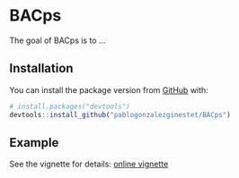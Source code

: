 
<!-- README.md is generated from README.Rmd. Please edit that file -->

# BACps

<!-- badges: start -->

<!-- badges: end -->

The goal of BACps is to …

## Installation

You can install the package version from [GitHub](https://github.com/)
with:

``` r
# install.packages("devtools")
devtools::install_github("pablogonzalezginestet/BACps")
```

## Example

See the vignette for details: [online
vignette](https://pablogonzalezginestet.github.io/BACps/)
